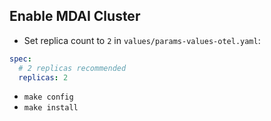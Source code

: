 ## Enable MDAI Cluster

- Set replica count to `2` in `values/params-values-otel.yaml`:

```yaml
spec:
  # 2 replicas recommended
  replicas: 2
```

- `make config`
- `make install`

